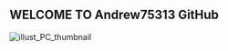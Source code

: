 ## WELCOME TO **Andrew75313** GitHub
![illust_PC_thumbnail](https://github.com/andrew75313/andrew75313/assets/161192870/fab58010-bd43-4e85-bd24-b701ecd3002d)
